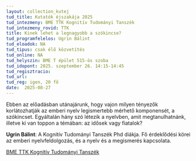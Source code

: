 ```yaml
---
layout: collection_kutej
tud_title: Kutatók éjszakája 2025
tud_intezmeny: BME TTK Kognitív Tudományi Tanszék
tud_intezmeny_rovid: TTK
title: Kinek lehet a legnagyobb a szókincse?
tud_programfelelos: Ugrin Bálint
tud_eloadok: NA
tud_tipus: csak élő közvetítés
tud_online: NA
tud_helyszin: BME T épület 515-ös szoba
tud_idopont: 2025. szeptember 26. 14:15-14:45
tud_regisztracio: 
tud_url: 
tud_reg: igen, 20 fő
date:  2025-08-27
---
```


Ebben az előadásban utánajárunk, hogy vajon milyen tényezők korlátozhatják az emberi nyelv legismertebb mérhető komponensét, a szókincset. 
Egyáltalán hány szó létezik a nyelvben, amit megtanulhatnánk, illetve ki van toppon a témában: az idősek vagy fiatalok?

**Ugrin Bálint**: A Kognitív Tudományi Tanszék Phd diákja. Fő érdeklődési körei az emberi nyelvfeldolgozás, és a nyelv és a megismerés kapcsolata.

[BME TTK Kognitív Tudományi Tanszék](http://www.cogsci.bme.hu/)
